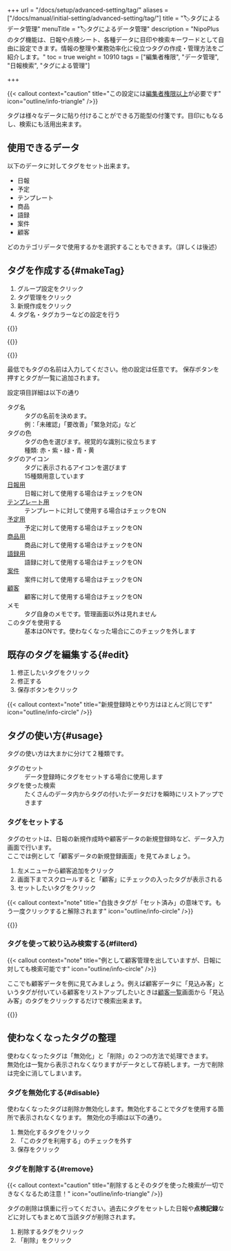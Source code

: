 +++
url = "/docs/setup/advanced-setting/tag/"
aliases = ["/docs/manual/initial-setting/advanced-setting/tag/"]
title = "🏷タグによるデータ管理"
menuTitle = "🏷タグによるデータ管理"
description = "NipoPlusのタグ機能は、日報や点検シート、各種データに目印や検索キーワードとして自由に設定できます。情報の整理や業務効率化に役立つタグの作成・管理方法をご紹介します。"
toc = true
weight = 10910
tags = ["編集者権限", "データ管理", "日報検索", "タグによる管理"]

+++

{{< callout context="caution" title="この設定には[編集者権限以上](/docs/setup/staff-global/rank/#manager)が必要です" icon="outline/info-triangle" />}}

タグは様々なデータに貼り付けることができる万能型の付箋です。目印にもなるし、検索にも活用出来ます。

## 使用できるデータ

以下のデータに対してタグをセット出来ます。

- 日報
- 予定
- テンプレート
- 商品
- 語録
- 案件
- 顧客

どのカテゴリデータで使用するかを選択することもできます。（詳しくは後述）

## タグを作成する{#makeTag}

1.  グループ設定をクリック
1.  タグ管理をクリック
1.  新規作成をクリック
1.  タグ名・タグカラーなどの設定を行う

{{<icatch filename="img/tag-add1" msg="日報も点検シートも、タグを作っておけばいつでもクリックで使えるから便利です" alice="ok">}}

{{<nextArrow>}}

{{<icatch filename="img/tag-make" msg="タグ名やアイコン、色など自由に設定できます。例えば「緊急点検」「未対応」「A工場」「設備番号XYZ」など" alice="here">}}

最低でもタグの名前は入力してください。他の設定は任意です。
保存ボタンを押すとタグが一覧に追加されます。

設定項目詳細は以下の通り

<dl class="basic">
<dt>タグ名</dt>
<dd>タグの名前を決めます。<br>例：「未確認」「要改善」「緊急対応」など</dd>
<dt>タグの色</dt>
<dd>タグの色を選びます。視覚的な識別に役立ちます<br>種類: 赤・紫・緑・青・黄</dd>
<dt>タグのアイコン</dt>
<dd>タグに表示されるアイコンを選びます<br>15種類用意しています</dd>
<dt><a href="/docs/manual/write-report/write/">日報用</a></dt>
<dd>日報に対して使用する場合はチェックをON</dd>
<dt><a href="/docs/template/make/">テンプレート用</a></dt>
<dd>テンプレートに対して使用する場合はチェックをON</dd>
<dt><a href="/docs/manual/event/add/">予定用</a></dt>
<dd>予定に対して使用する場合はチェックをON</dd>
<dt><a href="/docs/setup/advanced-setting/point/">商品用</a></dt>
<dd>商品に対して使用する場合はチェックをON</dd>
<dt><a href="/docs/setup/advanced-setting/goroku/">語録用</a></dt>
<dd>語録に対して使用する場合はチェックをON</dd>
<dt><a href="/docs/manual/anken/_about/">案件</a></dt>
<dd>案件に対して使用する場合はチェックをON</dd>
<dt><a href="/docs/manual/customer/input/">顧客</a></dt>
<dd>顧客に対して使用する場合はチェックをON</dd>
<dt>メモ</dt>
<dd>タグ自身のメモです。管理画面以外は見れません</dd>
<dt>このタグを使用する</dt>
<dd>基本はONです。使わなくなった場合にこのチェックを外します</dd>
</dl>

## 既存のタグを編集する{#edit}

1.  修正したいタグをクリック
1.  修正する
1.  保存ボタンをクリック

{{< callout context="note" title="新規登録時とやり方はほとんど同じです" icon="outline/info-circle" />}}

## タグの使い方{#usage}

タグの使い方は大まかに分けて２種類です。

<dl class="basic">
<dt>タグのセット</dt>
<dd>データ登録時にタグをセットする場合に使用します</dd>
<dt>タグを使った検索</dt>
<dd>たくさんのデータ内からタグの付いたデータだけを瞬時にリストアップできます</dd>
</dl>

### タグをセットする

タグのセットは、日報の新規作成時や顧客データの新規登録時など、データ入力画面で行います。  
ここでは例として「顧客データの新規登録画面」を見てみましょう。

1. 左メニューから顧客追加をクリック
2. 画面下までスクロールすると「顧客」にチェックの入ったタグが表示される
3. セットしたいタグをクリック

{{< callout context="note" title="白抜きタグが「セット済み」の意味です。もう一度クリックすると解除されます" icon="outline/info-circle" />}}

{{<iTablet filename="img/tagUsage" msg="顧客登録画面でタグをセットするよ" alice="ok">}}

### タグを使って絞り込み検索する{#filterd}

{{< callout context="note" title="例として顧客管理を出していますが、日報に対しても検索可能です" icon="outline/info-circle" />}}

ここでも顧客データを例に見てみましょう。例えば顧客データに「見込み客」というタグが付いている顧客をリストアップしたいときは[顧客一覧](/docs/manual/customer/list/)画面から「見込み客」のタグをクリックするだけで検索出来ます。

{{<iTablet filename="img/tagFilter" msg="この検索条件を保存すれば次回からワンクリックで使えるぞ" alice="here">}}

## 使わなくなったタグの整理

使わなくなったタグは「無効化」と「削除」の２つの方法で処理できます。  
無効化は一覧から表示されなくなりますがデータとして存続します。一方で削除は完全に消してしまいます。

### タグを無効化する{#disable}

使わなくなったタグは削除か無効化します。無効化することでタグを使用する箇所で表示されなくなります。
無効化の手順は以下の通り。

1.  無効化するタグをクリック
1.  「このタグを利用する」のチェックを外す
1.  保存をクリック

### タグを削除する{#remove}

{{< callout context="caution" title="削除するとそのタグを使った検索が一切できなくなるため注意！" icon="outline/info-triangle" />}}

タグの削除は慎重に行ってください。過去にタグをセットした日報や**点検記録**などに対してもまとめて当該タグが削除されます。

1.  削除するタグをクリック
1.  「削除」をクリック
